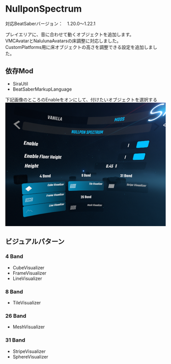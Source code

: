 # NullponSpectrum

対応BeatSaberバージョン：　1.20.0～1.22.1

プレイエリアに、音に合わせて動くオブジェクトを追加します。  
VMCAvatarとNalulunaAvatarsの床調整に対応しました。  
CustomPlatforms用に床オブジェクトの高さを調整できる設定を追加しました。

## 依存Mod

- SiraUtil
- BeatSaberMarkupLanguage

下記画像のところのEnableをオンにして、付けたいオブジェクトを選択する  
![NullponSpcetrum](https://raw.githubusercontent.com/nullpon16tera/nullpon16tera.github.io/master/NullponSpectrum/modifierer.png "NullponSpcetrum")

## ビジュアルパターン

### 4 Band

- CubeVisualizer
- FrameVisualizer
- LineVisualizer

### 8 Band

- TileVisualizer

### 26 Band

- MeshVisualizer

### 31 Band

- StripeVisualizer
- SphereVisualizer